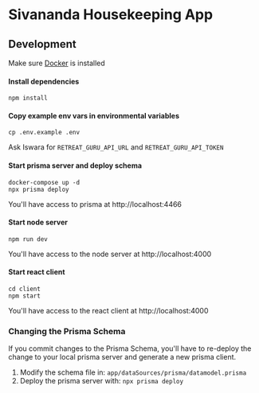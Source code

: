 # Sivananda Housekeeping App

## Development

Make sure [Docker](https://docs.docker.com/install/) is installed

#### Install dependencies

```
npm install
```

#### Copy example env vars in environmental variables

```
cp .env.example .env
```

Ask Iswara for `RETREAT_GURU_API_URL` and `RETREAT_GURU_API_TOKEN`

#### Start prisma server and deploy schema

```
docker-compose up -d
npx prisma deploy
```

You'll have access to prisma at http://localhost:4466

#### Start node server

```
npm run dev
```

You'll have access to the node server at http://localhost:4000

#### Start react client

```
cd client
npm start
```

You'll have access to the react client at http://localhost:4000

### Changing the Prisma Schema

If you commit changes to the Prisma Schema, you'll have to re-deploy the change to your local prisma server and generate a new prisma client.

1. Modify the schema file in: `app/dataSources/prisma/datamodel.prisma`
2. Deploy the prisma server with: `npx prisma deploy`
